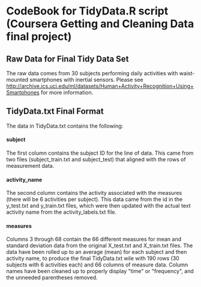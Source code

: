 # CodeBook for TidyData.R script (Coursera Getting and Cleaning Data final project)

## Raw Data for Final Tidy Data Set
The raw data comes from 30 subjects performing daily activities with waist-mounted smartphones with inertial sensors. Please see http://archive.ics.uci.edu/ml/datasets/Human+Activity+Recognition+Using+Smartphones for more information.

## TidyData.txt Final Format
The data in TidyData.txt contains the following:

#### subject
The first column contains the subject ID for the line of data.  This came from two files (subject_train.txt and subject_test) that aligned with the rows of measurement data.

#### activity_name
The second column contains the activity associated with the measures (there will be 6 activities per subject).  This data came from the id in the y_test.txt and y_train.txt files, which were then updated with the actual text activity name from the activity_labels.txt file.

#### measures
Columns 3 through 68 contain the 66 different measures for mean and standard deviation data from the original X_test.txt and X_train.txt files.  The data have been rolled up to an average (mean) for each subject and then activity name, to produce the final TidyData.txt wile with 190 rows (30 subjects with 6 activities each) and 66 columns of measure data.  Column names have been cleaned up to properly display "time" or "frequency", and the unneeded parentheses removed.
